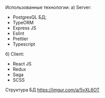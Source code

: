 Использованные технологии:
а) Server: 
- PostgresQL БД;
- TypeORM 
- Express JS
- Eslint
- Prettier
- Typescript

б) Client:
- React JS
- Redux
- Saga
- SCSS


Структура БД https://imgur.com/a/5vXL6OT